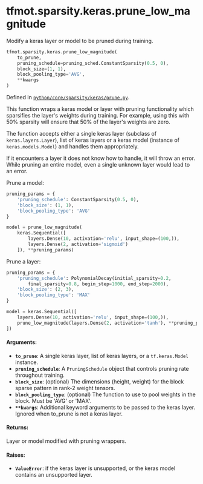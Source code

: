 <div itemscope itemtype="http://developers.google.com/ReferenceObject">
<meta itemprop="name" content="tfmot.sparsity.keras.prune_low_magnitude" />
<meta itemprop="path" content="Stable" />
</div>

# tfmot.sparsity.keras.prune_low_magnitude

Modify a keras layer or model to be pruned during training.

```python
tfmot.sparsity.keras.prune_low_magnitude(
    to_prune,
    pruning_schedule=pruning_sched.ConstantSparsity(0.5, 0),
    block_size=(1, 1),
    block_pooling_type='AVG',
    **kwargs
)
```

Defined in
[`python/core/sparsity/keras/prune.py`](https://github.com/tensorflow/model-optimization/tree/master/tensorflow_model_optimization/python/core/sparsity/keras/prune.py).

<!-- Placeholder for "Used in" -->

This function wraps a keras model or layer with pruning functionality which
sparsifies the layer's weights during training. For example, using this with 50%
sparsity will ensure that 50% of the layer's weights are zero.

The function accepts either a single keras layer (subclass of
`keras.layers.Layer`), list of keras layers or a keras model (instance of
`keras.models.Model`) and handles them appropriately.

If it encounters a layer it does not know how to handle, it will throw an error.
While pruning an entire model, even a single unknown layer would lead to an
error.

Prune a model:

```python
pruning_params = {
    'pruning_schedule': ConstantSparsity(0.5, 0),
    'block_size': (1, 1),
    'block_pooling_type': 'AVG'
}

model = prune_low_magnitude(
    keras.Sequential([
        layers.Dense(10, activation='relu', input_shape=(100,)),
        layers.Dense(2, activation='sigmoid')
    ]), **pruning_params)
```

Prune a layer:

```python
pruning_params = {
    'pruning_schedule': PolynomialDecay(initial_sparsity=0.2,
        final_sparsity=0.8, begin_step=1000, end_step=2000),
    'block_size': (2, 3),
    'block_pooling_type': 'MAX'
}

model = keras.Sequential([
    layers.Dense(10, activation='relu', input_shape=(100,)),
    prune_low_magnitude(layers.Dense(2, activation='tanh'), **pruning_params)
])
```

#### Arguments:

*   <b>`to_prune`</b>: A single keras layer, list of keras layers, or a
    `tf.keras.Model` instance.
*   <b>`pruning_schedule`</b>: A `PruningSchedule` object that controls pruning
    rate throughout training.
*   <b>`block_size`</b>: (optional) The dimensions (height, weight) for the
    block sparse pattern in rank-2 weight tensors.
*   <b>`block_pooling_type`</b>: (optional) The function to use to pool weights
    in the block. Must be 'AVG' or 'MAX'.
*   <b>`**kwargs`</b>: Additional keyword arguments to be passed to the keras
    layer. Ignored when to_prune is not a keras layer.

#### Returns:

Layer or model modified with pruning wrappers.

#### Raises:

*   <b>`ValueError`</b>: if the keras layer is unsupported, or the keras model
    contains an unsupported layer.
